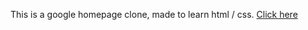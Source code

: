 This is a google homepage clone, made to learn html / css.
[Click here](https://koutselakismanos.github.io/google-homepage/)
